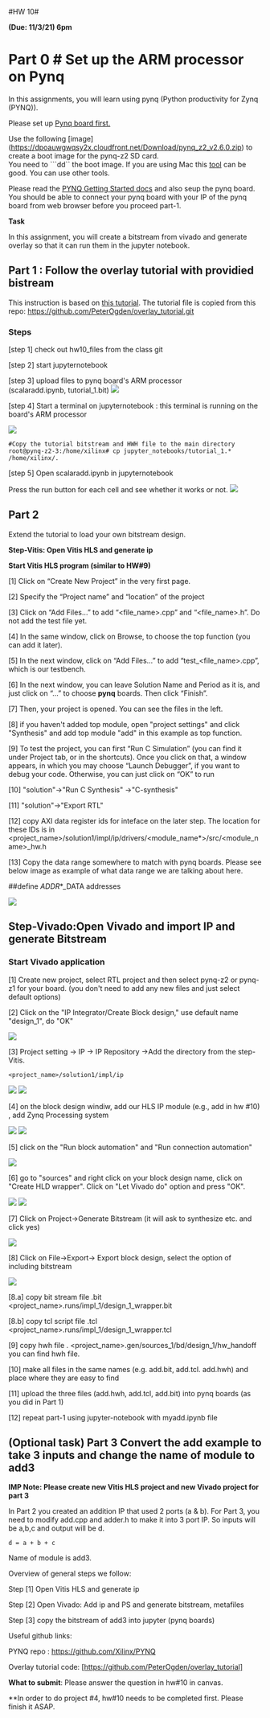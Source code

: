 #HW 10# 

**(Due: 11/3/21) 6pm**


# Part 0 # Set up the ARM processor on Pynq 

In this assignments, you will learn using pynq (Python productivity for Zynq (PYNQ)).  

Please set up [Pynq board first.](https://pynq.readthedocs.io/en/v2.3/getting_started/pynq_z2_setup.html) 

Use the following [image] (https://dpoauwgwqsy2x.cloudfront.net/Download/pynq_z2_v2.6.0.zip)  to create a boot image for the pynq-z2 SD card.  
You need to ```dd`` the boot image. 
If you are using Mac this [tool](ttps://www.balena.io/etcher/
)  can be good.  You can use other tools. 


Please read the [PYNQ Getting Started docs](https://pynq.readthedocs.io/en/v2.5.1/index.html) and also seup the pynq board. 
You should be able to connect your pynq board with your IP of the pynq board from web browser before you proceed part-1.

**Task** 

In this assignment, you will create a bitstream from vivado and generate overlay so that it can run them in the jupyter notebook. 

## Part 1 : Follow the overlay tutorial with providied bistream  

This instruction is based on [this tutorial](https://pynq.readthedocs.io/en/v2.0/overlay_design_methodology/overlay_tutorial.html). 
The tutorial file is copied from this repo: https://github.com/PeterOgden/overlay_tutorial.git 

### Steps 
[step 1] check out hw10_files from the class git

[step 2] start jupyternotebook

[step 3] upload files to pynq board's ARM processor  
(scalaradd.ipynb, tutorial_1.bit) 
<img src="figs/jupyter0.png">


[step 4] Start a terminal on jupyternotebook : this terminal is running on the board's ARM processor  

<img src="figs/terminal.png">

```
#Copy the tutorial bitstream and HWH file to the main directory
root@pynq-z2-3:/home/xilinx# cp jupyter_notebooks/tutorial_1.* /home/xilinx/. 
```

[step 5] Open scalaradd.ipynb in jupyternotebook 
 
Press the run button for each cell and see whether it works or not. 
<img src="figs/output_jupyter.png">

## Part 2 
Extend the tutorial to load your own bitstream design. 

**Step-Vitis: Open Vitis HLS and generate ip**


**Start Vitis HLS program (similar to HW#9)** 

[1] Click on “Create New Project” in the very first page.

[2] Specify the “Project name” and “location” of the project

[3] Click on “Add Files…” to add “<file_name>.cpp” and “<file_name>.h”. Do not add the test file yet.

[4] In the same window, click on Browse, to choose the top function (you can add it later).

[5] In the next window, click on “Add Files…” to add “test_<file_name>.cpp”, which is our testbench.

[6] In the next window, you can leave Solution Name and Period as it is, and just click on “…” to choose **pynq** boards. Then click “Finish”.

[7] Then, your project is opened. You can see the files in the left. 

[8] if you haven't added top module, open "project settings" and  click "Synthesis" and add top module "add" in this example as top function. 

[9] To test the project, you can first “Run C Simulation” (you can find it under Project tab, or in the shortcuts). Once you click on that, a window appears, in which you may choose “Launch Debugger”, if you want to debug your code. Otherwise, you can just click on “OK” to run

[10] "solution"->"Run C Synthesis" ->"C-synthesis"

[11] "solution"->"Export RTL"   

[12] copy AXI data register ids for inteface on the later step. The location for these IDs is in <project_name>/solution1/impl/ip/drivers/<module_name*>/src/<module_name>_hw.h

[13] Copy the data range somewhere to match with pynq boards. Please see below image as example of what data range we are talking about here. 

##define  _ADDR_*_DATA addresses 

<img src="figs/address.png"> 


## Step-Vivado:Open Vivado and import IP and generate Bitstream

### Start Vivado application 

[1] Create new project, select RTL project and then select pynq-z2 or pynq-z1 for your board.  (you don't need to add any new files and just select default options) 

[2] Click on the "IP Integrator/Create Block design," use default name "design_1", do "OK"

<img src="figs/setting.png">

[3] Project setting -> IP -> IP Repository ->Add the directory from the step-Vitis. 

```<project_name>/solution1/impl/ip```

<img src="figs/ipsetting.png">

<img src="figs/ipadd.png">

[4] on the block design windiw, add  our HLS IP module (e.g., add in hw #10) , add Zynq Processing system 

<img src="figs/add_diagram.png">



<img src="figs/add_ps.png"> 

[5] click on the "Run block automation" and "Run connection automation"

<img src="figs/connection.png">

[6] go to "sources" and right click on your block design name, click on "Create HLD wrapper".  Click on "Let Vivado do" option and press "OK". 

<img src="figs/addhwwrapp.png">

<img src="figs/addhwwrapp-2.png">

[7] Click on Project->Generate Bitstream (it will ask to synthesize etc. and click yes) 

<img src="figs/menu_bit.png">

[8] Click on File->Export-> Export block design, select the option of including bitstream 

<img src="figs/export_bit.png"> 


[8.a] copy bit stream file  .bit 
<project_name>.runs/impl_1/design_1_wrapper.bit 


[8.b] copy tcl script file .tcl
<project_name>.runs/impl_1/design_1_wrapper.tcl 

[9] copy hwh file 
. <project_name>.gen/sources_1/bd/design_1/hw_handoff
you can find hwh file. 

[10] make all files in the same names (e.g. add.bit, add.tcl. add.hwh) and place where they are easy to find  

[11]  upload the three files (add.hwh, add.tcl, add.bit)  into pynq boards (as you did in Part 1)

[12]  repeat  part-1 using jupyter-notebook with myadd.ipynb file   



## (Optional task) Part 3 Convert the add example to take 3 inputs and change the name of module to add3

**IMP Note: Please create new Vitis HLS project and new Vivado project for part 3**

In Part 2 you created an addition IP that used 2 ports (a & b). For Part 3, you need to modify add.cpp and adder.h to make it into 3 port IP. So inputs will be a,b,c and output will be d.

```d = a + b + c```

Name of module is add3.

Overview of general steps we follow:

Step [1] Open Vitis HLS and generate ip 

Step [2] Open Vivado: Add ip and PS and generate bitstream, metafiles  

Step [3] copy the bitstream of add3 into jupyter (pynq boards) 


Useful github links: 

PYNQ repo : https://github.com/Xilinx/PYNQ

Overlay tutorial code:  [https://github.com/PeterOgden/overlay_tutorial]




**What to submit**: Please answer the question in hw#10 in canvas. 

**In order to do project #4, hw#10 needs to be completed first. Please finish it ASAP. 

